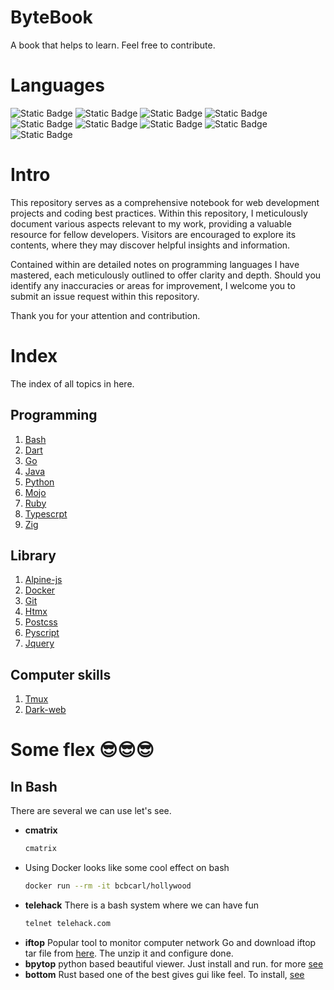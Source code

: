 # ByteBook
A book that helps to learn. Feel free to contribute.
# Languages
![Static Badge](https://img.shields.io/badge/bash-black?style=plastic&logo=gnubash&logoColor=red)
![Static Badge](https://img.shields.io/badge/C++-black?style=plastic&logo=cplusplus&logoColor=blue)
![Static Badge](https://img.shields.io/badge/Dart-black?style=plastic&logo=dart&logoColor=blue)
![Static Badge](https://img.shields.io/badge/Docker-black?style=plastic&logo=docker&logoColor=blue)
![Static Badge](https://img.shields.io/badge/Go-black?style=plastic&logo=go&logoColor=blue)
![Static Badge](https://img.shields.io/badge/Python-black?style=plastic&logo=python)
![Static Badge](https://img.shields.io/badge/Ruby-black?style=plastic&logo=ruby&logoColor=red)
![Static Badge](https://img.shields.io/badge/Typescrpt-black?style=plastic&logo=typescript&logoColor=blue)
![Static Badge](https://img.shields.io/badge/zig-black?style=plastic&logo=zig&logoColor=yellow)

# Intro
This repository serves as a comprehensive notebook for web development projects and coding best practices. Within this repository, I meticulously document various aspects relevant to my work, providing a valuable resource for fellow developers. Visitors are encouraged to explore its contents, where they may discover helpful insights and information.

Contained within are detailed notes on programming languages I have mastered, each meticulously outlined to offer clarity and depth. Should you identify any inaccuracies or areas for improvement, I welcome you to submit an issue request within this repository.

Thank you for your attention and contribution.


# Index
The index of all topics in here.
## Programming
1. [Bash](./bash/)
2. [Dart](./dart/)
3. [Go](./Go/)
4. [Java](./java/)
5. [Python](./python/)
6. [Mojo](./mojo/)
7. [Ruby](./ruby/)
8. [Typescrpt](./ts/)
9. [Zig](./zig/)
## Library
1. [Alpine-js](./alpine-js/)
2. [Docker](./docker/)
3. [Git](./git/)
4. [Htmx](./htmx/)
5. [Postcss](./postcss/)
6. [Pyscript](./pyscript/)
7. [Jquery](./jquery/)
## Computer skills
1. [Tmux](./tmux/)
2. [Dark-web](./dark/)
<!-- 18. [](.//) -->

# Some flex 😎️😎️😎️
## In Bash
There are several we can use let's see.
- **cmatrix**
    ```bash
    cmatrix
    ```
- Using Docker
    looks like some cool effect on bash
    ```bash
    docker run --rm -it bcbcarl/hollywood
    ```
- **telehack**
    There is a bash system where we can have fun
    ```bash
    telnet telehack.com
    ```
- **iftop**
    Popular tool to monitor computer network
    Go and download iftop tar file from [here](https://pdw.ex-parrot.com/iftop/). The unzip it and configure done.
- **bpytop**
    python based beautiful viewer. Just install and run. for more [see](https://github.com/aristocratos/bpytop)
- **bottom**
    Rust based one of the best gives gui like feel. To install, [see](https://github.com/ClementTsang/bottom)
